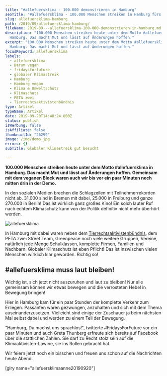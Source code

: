 ```yaml
---
title: "#allefuersklima - 100.000 demonstrieren in Hamburg"
seoTitle: "#allefuersklima - 100.000 Menschen streiken in Hamburg fürs Klima"
slug: allefuersklima-hamburg
path: /2019/09/allefuersklima-hamburg/
fileName: 2019-09---allefuersklima-100-000-demonstrieren-in-hamburg.md
description: "100.000 Menschen streiken heute unter dem Motto #allefuersklima in
  Hamburg. Das macht Mut und lässt auf Änderungen hoffen."
excerpt: "100.000 Menschen streiken heute unter dem Motto #allefuersklima in
  Hamburg. Das macht Mut und lässt auf Änderungen hoffen."
focusKeyword: allefuersklima
labels:
  - allefuersklima
  - Darum vegan
  - fridaysforfuture
  - globaler Klimastreik
  - Hamburg
  - Hamburg vegan
  - Klima & Umweltschutz
  - Klimaschutz
  - PETA zwei
  - Tierrechtsaktivistenbündnis
type: Artikel
typeName: Artikel
date: 2019-09-20T14:48:24.000Z
status: publish
isWerbung: false
isAffiliate: false
thumbnailId: "26299"
image: /img/demo.jpg
errors: {}
subTitle: Globaler Klimastreik gut besucht
  
---
```


**100.000 Menschen streiken heute unter dem Motto #allefuersklima in Hamburg.
Das macht Mut und lässt auf Änderungen hoffen. Gemeinsam mit dem veganen Block
waren auch wir bis vor ein paar Minuten noch mitten drin in der Demo.**

In den sozialen Medien brechen die Schlagzeilen mit Teilnehmerrekorden nicht ab.
31.000 sind in Bremen mit dabei, 25.000 in Freiburg und ganze 270.000 in Berlin!
Das ist wirklich ganz großes Kino! Ein solch lauter Ruf nach echtem Klimaschutz
kann von der Politik definitiv nicht mehr überhört werden.

![allefuersklima](http://cardamonchai.com/wp-content/uploads/2019/09/2019-09-20-allefuersklima-13-400x300.jpg "Mit dem Tierrechtsaktivistenbündnis in Hamburg fürs Klima auf der Straße")

In Hamburg mit dabei waren neben dem
[Tierrechtsaktivistenbündnis](/2019/08/animal-rights-march-2019/), dem PETA zwei
Street Team, Greenpeace noch viele weitere Gruppen, Vereine, natürlich jede
Menge Schulklassen, komplette Firmen, Familien und Nachbarn. Globaler
Klimaschutz ist eben Pflicht! Das ist inzwischen vielen Menschen wirklich klar
geworden. Richtig so!

## #allefuersklima muss laut bleiben!

Wichtig ist, sich jetzt nicht auszuruhen und laut zu bleiben! Nur alle gemeinsam
können wir etwas bewegen und die verrosteten Hebel in Bewegung bringen!

Hier in Hamburg kam für ein paar Stunden der komplette Verkehr zum Erliegen.
Passanten waren gezwungen, anzuhalten und sich mit dem Thema
auseinanderzusetzen. Vielleicht sind einige der Zuschauer ja beim nächsten Mal
selbst dabei und werden zu einem Teil der Bewegung.

"Hamburg, Du machst uns sprachlos!", twitterte #FridaysForFuture vor ein paar
Minuten und auch Greta Thunberg erfreute sich bereits auf Facebook über die
stattlichen Zahlen. Sie darf zu Recht stolz sein auf die Klimaaktivisten-Lawine,
sie ins Rollen gebracht hat.

Wir feiern jetzt noch ein bisschen und freuen uns schon auf die Nachrichten
heute Abend.

[glry name="allefuersklimaanne20190920"]

  